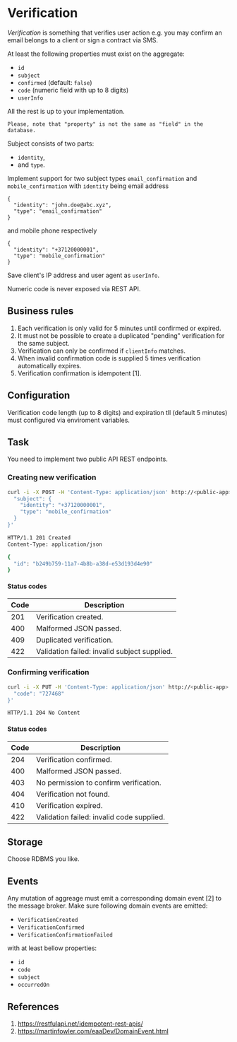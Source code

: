 # Verification

_Verification_ is something that verifies user action e.g. you may confirm an email belongs to a client or sign a contract via SMS.

At least the following properties must exist on the aggregate:

- `id`
- `subject`
- `confirmed` (default: `false`)
- `code` (numeric field with up to 8 digits)
- `userInfo`

All the rest is up to your implementation.

    Please, note that "property" is not the same as "field" in the database.

Subject consists of two parts:

- `identity`,
- and `type`.

Implement support for two subject types `email_confirmation` and `mobile_confirmation` with `identity` being email address

```
{
  "identity": "john.doe@abc.xyz",
  "type": "email_confirmation"
}
```

and mobile phone respectively

```
{
  "identity": "+37120000001",
  "type": "mobile_confirmation"
}
```

Save client's IP address and user agent as `userInfo`.

Numeric code is never exposed via REST API.

## Business rules

1. Each verification is only valid for 5 minutes until confirmed or expired.
2. It must not be possible to create a duplicated "pending" verification for the same subject.
3. Verification can only be confirmed if `clientInfo` matches.
4. When invalid confirmation code is supplied 5 times verification automatically expires.
5. Verification confirmation is idempotent [1].

## Configuration

Verification code length (up to 8 digits) and expiration tll (default 5 minutes) must configured via enviroment variables.

## Task

You need to implement two public API REST endpoints.

### Creating new verification

```bash
curl -i -X POST -H 'Content-Type: application/json' http://<public-app>:<port>/verifications -d '{
  "subject": {
    "identity": "+37120000001",
    "type": "mobile_confirmation"
  }
}'

HTTP/1.1 201 Created
Content-Type: application/json

{
  "id": "b249b759-11a7-4b8b-a38d-e53d193d4e90"
}
```

#### Status codes

| Code | Description                                  |
| -----| -------------------------------------------- |
| 201  | Verification created.                        |
| 400  | Malformed JSON passed.                       |
| 409  | Duplicated verification.                     |
| 422  | Validation failed: invalid subject supplied. |

### Confirming verification

```bash
curl -i -X PUT -H 'Content-Type: application/json' http://<public-app>:<port>/verifications/b249b759-11a7-4b8b-a38d-e53d193d4e90/confirm -d '{
  "code": "727468"
}'

HTTP/1.1 204 No Content
```

#### Status codes

| Code | Description                               |
| -----| ----------------------------------------- |
| 204  | Verification confirmed.                   |
| 400  | Malformed JSON passed.                    |
| 403  | No permission to confirm verification.    |
| 404  | Verification not found.                   |
| 410  | Verification expired.                     |
| 422  | Validation failed: invalid code supplied. |

## Storage

Choose RDBMS you like.

## Events

Any mutation of aggreage must emit a corresponding domain event [2] to the message broker. Make sure following domain events are emitted:

- `VerificationCreated`
- `VerificationConfirmed`
- `VerificationConfirmationFailed`

with at least bellow properties:

- `id`
- `code`
- `subject`
- `occurredOn`

## References

 1. https://restfulapi.net/idempotent-rest-apis/
 2. https://martinfowler.com/eaaDev/DomainEvent.html
